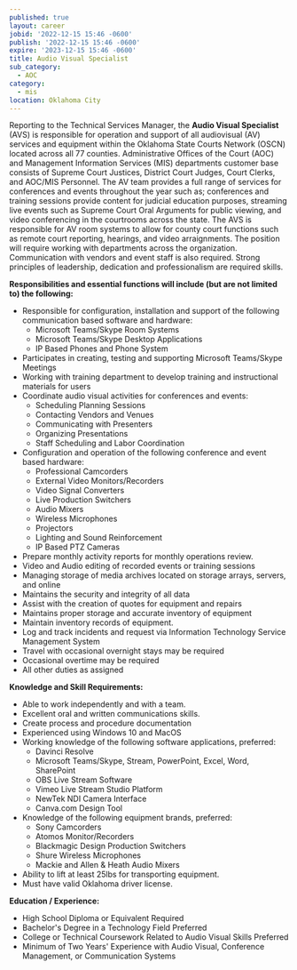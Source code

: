 ```yaml
---
published: true
layout: career
jobid: '2022-12-15 15:46 -0600'
publish: '2022-12-15 15:46 -0600'
expire: '2023-12-15 15:46 -0600'
title: Audio Visual Specialist
sub_category:
  - AOC
category:
  - mis
location: Oklahoma City
---
```

Reporting to the Technical Services Manager, the **Audio Visual Specialist** (AVS) is responsible for operation and support of all audiovisual (AV) services and equipment within the Oklahoma State Courts Network (OSCN) located across all 77 counties. Administrative Offices of the Court (AOC) and Management Information Services (MIS) departments customer base consists of Supreme Court Justices, District Court Judges, Court Clerks, and AOC/MIS Personnel. The AV team provides a full range of services for conferences and events throughout the year such as; conferences and training sessions provide content for judicial education purposes, streaming live events such as Supreme Court Oral Arguments for public viewing, and video conferencing in the courtrooms across the state. The AVS is responsible for AV room systems to allow for county court functions such as remote court reporting, hearings, and video arraignments. The position will require working with departments across the organization. Communication with vendors and event staff is also required. Strong principles of leadership, dedication and professionalism are required skills.

**Responsibilities and essential functions will include (but are not limited to) the following:**

 - Responsible for configuration, installation and support of the following communication based software and hardware:
   - Microsoft Teams/Skype Room Systems
   - Microsoft Teams/Skype Desktop Applications
   - IP Based Phones and Phone System
 - Participates in creating, testing and supporting Microsoft Teams/Skype Meetings
 - Working with training department to develop training and instructional materials for  users
 - Coordinate audio visual activities for conferences and events:
   - Scheduling Planning Sessions
   - Contacting Vendors and Venues
   - Communicating with Presenters
   - Organizing Presentations
   - Staff Scheduling and Labor Coordination
 - Configuration and operation of the following conference and event based hardware:
   - Professional Camcorders
   - External Video Monitors/Recorders
   - Video Signal Converters
   - Live Production Switchers
   - Audio Mixers
   - Wireless Microphones
   - Projectors
   - Lighting and Sound Reinforcement
   - IP Based PTZ Cameras
 - Prepare monthly activity reports for monthly operations review.
 - Video and Audio editing of recorded events or training sessions
 - Managing storage of media archives located on storage arrays, servers, and online
 - Maintains the security and integrity of all data
 - Assist with the creation of quotes for equipment and repairs
 - Maintains proper storage and accurate inventory of equipment
 - Maintain inventory records of equipment. 
 - Log and track incidents and request via Information Technology Service Management System
 - Travel with occasional overnight stays may be required
 - Occasional overtime may be required
 - All other duties as assigned

**Knowledge and Skill Requirements:**

 - Able to work independently and with a team.
 - Excellent oral and written communications skills.
 - Create process and procedure documentation
 - Experienced using Windows 10 and MacOS
 - Working knowledge of the following software applications, preferred: 
   - Davinci Resolve
   - Microsoft Teams/Skype, Stream, PowerPoint, Excel, Word, SharePoint
   - OBS Live Stream Software
   - Vimeo Live Stream Studio Platform
   - NewTek NDI Camera Interface
   - Canva.com Design Tool
 - Knowledge of the following equipment brands, preferred:
   - Sony Camcorders
   - Atomos Monitor/Recorders
   - Blackmagic Design Production Switchers
   - Shure Wireless Microphones
   - Mackie and Allen & Heath Audio Mixers
 - Ability to lift at least 25lbs for transporting equipment.
 - Must have valid Oklahoma driver license.
 
**Education / Experience:**

 - High School Diploma or Equivalent Required 
 - Bachelor's Degree in a Technology Field Preferred
 - College or Technical Coursework Related to Audio Visual Skills Preferred
 - Minimum of Two Years' Experience with Audio Visual, Conference Management, or Communication Systems

